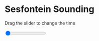 <h1>Sesfontein Sounding</h1>
<p>Drag the slider to change the time</p>

<div class="slidecontainer">
<input oninput='setImage(this)' class="slider" type="range" min="0" max="9" value="0" step="1" />
<img id='img'/>
</div>

<script>
var img = document.getElementById('img');
var img_array = ['/assets/images/skwt/skd_sesfontein_wrfout_d01_2020-05-19_12:00:00.png',
'/assets/images/skwt/skd_sesfontein_wrfout_d01_2020-05-19_18:00:00.png',
'/assets/images/skwt/skd_sesfontein_wrfout_d01_2020-05-20_00:00:00.png',
'/assets/images/skwt/skd_sesfontein_wrfout_d01_2020-05-20_06:00:00.png',
'/assets/images/skwt/skd_sesfontein_wrfout_d01_2020-05-20_12:00:00.png',
'/assets/images/skwt/skd_sesfontein_wrfout_d01_2020-05-20_18:00:00.png',
'/assets/images/skwt/skd_sesfontein_wrfout_d01_2020-05-21_00:00:00.png',
'/assets/images/skwt/skd_sesfontein_wrfout_d01_2020-05-21_06:00:00.png',
'/assets/images/skwt/skd_sesfontein_wrfout_d01_2020-05-21_12:00:00.png',];
function setImage(obj)
{
        var value = obj.value;
        img.src = img_array[value];

}
</script>
